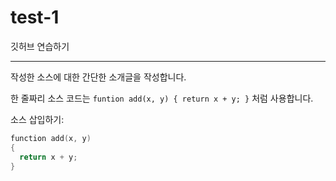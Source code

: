# test-1

깃허브 연습하기
- - -
작성한 소스에 대한 간단한 소개글을 작성합니다.

한 줄짜리 소스 코드는 `funtion add(x, y) { return x + y; }` 처럼 사용합니다.

소스 삽입하기:
```c++
function add(x, y)
{
  return x + y;
}
```
